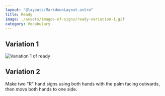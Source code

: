 ```yaml
---
layout: "@layouts/MarkdownLayout.astro"
title: Ready
image: ./assets/images-of-signs/ready-variation-1.gif
category: Vocabulary
---
```


## Variation 1

![Variation 1 of ready](@signs/ready-variation-1.gif)

## Variation 2

Make two "R" hand signs using both hands with the palm facing outwards,
then move both hands to one side.
